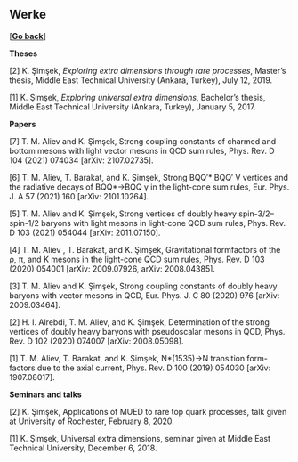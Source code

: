 ## Werke

[\[__Go back__\]](https://kagsimsek.github.io)

**Theses**

[2] K. Şimşek, _Exploring extra dimensions through rare processes_, Master’s thesis, Middle East Technical University (Ankara, Turkey), July 12, 2019.

[1] K. Şimşek, _Exploring universal extra dimensions_, Bachelor’s thesis, Middle East Technical University (Ankara, Turkey), January 5, 2017.

**Papers**

[7] T. M. Aliev and K. Şimşek, Strong coupling constants of charmed and bottom mesons with light vector mesons in QCD sum rules, Phys. Rev. D 104 (2021) 074034 [arXiv: 2107.02735].

[6] T. M. Aliev, T. Barakat, and K. Şimşek, Strong BQQ′* BQQ′ V vertices and the radiative decays of BQQ*→BQQ γ in the light-cone sum rules, Eur. Phys. J. A 57 (2021) 160 [arXiv: 2101.10264].

[5] T. M. Aliev and K. Şimşek, Strong vertices of doubly heavy spin-3/2–spin-1/2 baryons with light mesons in light-cone QCD sum rules, Phys. Rev. D 103 (2021) 054044 [arXiv: 2011.07150].

[4] T. M. Aliev , T. Barakat, and K. Şimşek, Gravitational formfactors of the ρ, π, and K mesons in the light-cone QCD sum rules, Phys. Rev. D 103 (2020) 054001  [arXiv: 2009.07926, arXiv: 2008.04385].

[3] T. M. Aliev and K. Şimşek, Strong coupling constants of doubly heavy baryons with vector mesons in QCD, Eur. Phys. J. C 80 (2020) 976 [arXiv: 2009.03464].

[2] H. I. Alrebdi, T. M. Aliev, and K. Şimşek, Determination of the strong vertices of doubly heavy baryons with pseudoscalar mesons in QCD, Phys. Rev. D 102 (2020) 074007 [arXiv: 2008.05098].

[1] T. M. Aliev, T. Barakat, and K. Şimşek, N*(1535)→N transition form-factors due to the axial current, Phys. Rev. D 100 (2019) 054030 [arXiv: 1907.08017].

**Seminars and talks**

[2] K. Şimşek, Applications of MUED to rare top quark processes, talk given at University of Rochester, February 8, 2020.

[1] K. Şimşek, Universal extra dimensions, seminar given at Middle East Technical University, December 6, 2018.
